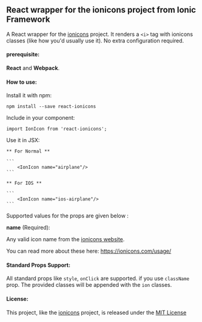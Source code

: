 ## React wrapper for the ionicons project from Ionic Framework

A React wrapper for the [ionicons](https://ionicons.com/) project. It renders a `<i>` tag with ionicons classes (like how you'd usually use it). No extra configuration required.

#### prerequisite:

**React** and **Webpack**.

#### How to use: 

Install it with npm:

    npm install --save react-ionicons 

Include in your component: 

    import IonIcon from 'react-ionicons';

Use it in JSX:
	
	** For Normal **

    ```
    	<IonIcon name="airplane"/>
	```

	** For IOS **

	```
    	<IonIcon name="ios-airplane"/>
    ```

Supported values for the props are given below :

**name** (Required): 

Any valid icon name from the [ionicons website](https://ionicons.com/).

You can read more about these here: <https://ionicons.com/usage/>

#### Standard Props Support: 

All standard props like `style`, `onClick` are supported. if you use `className` prop. The provided classes will be appended with the `ion` classes.

#### License:

This project, like the [ionicons](https://ionicons.com/) project, is released under the [MIT License](https://opensource.org/licenses/MIT)
